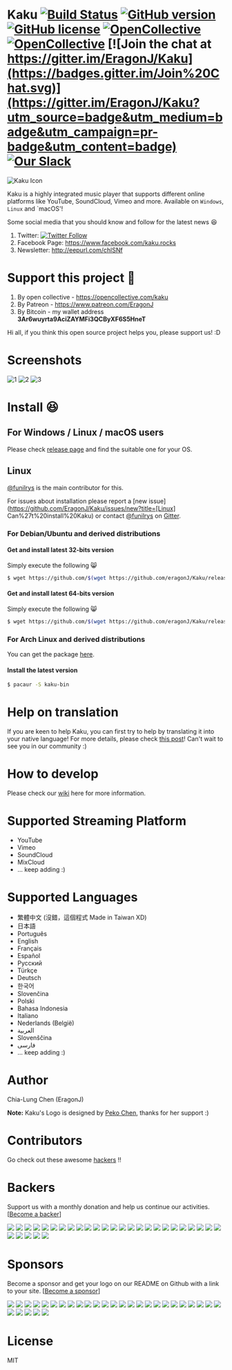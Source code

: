 # Kaku [![Build Status](https://travis-ci.org/EragonJ/Kaku.svg?branch=master)](https://travis-ci.org/EragonJ/Kaku) [![GitHub version](https://badge.fury.io/gh/EragonJ%2Fkaku.svg)](https://github.com/EragonJ/Kaku/releases) [![GitHub license](https://img.shields.io/badge/license-MIT-blue.svg)](https://github.com/EragonJ/Kaku/blob/master/LICENSE) [![OpenCollective](https://opencollective.com/kaku/backers/badge.svg)](#backers) [![OpenCollective](https://opencollective.com/kaku/sponsors/badge.svg)](#sponsors) [![Join the chat at https://gitter.im/EragonJ/Kaku](https://badges.gitter.im/Join%20Chat.svg)](https://gitter.im/EragonJ/Kaku?utm_source=badge&utm_medium=badge&utm_campaign=pr-badge&utm_content=badge) [![Our Slack](http://now-examples-slackin-rmailvxrtk.now.sh/badge.svg)](https://now-examples-slackin-rmailvxrtk.now.sh)

![Kaku Icon](http://i.imgur.com/c3KKQ9t.png)

Kaku is a highly integrated music player that supports different online platforms like YouTube, SoundCloud, Vimeo and more. Available on `Windows`, `Linux` and `macOS'!

Some social media that you should know and follow for the latest news :laughing:

1. Twitter: [![Twitter Follow](https://img.shields.io/twitter/follow/KakuPlayer.svg?style=social&label=Follow)](https://twitter.com/KakuPlayer)
2. Facebook Page: <https://www.facebook.com/kaku.rocks>
3. Newsletter: <http://eepurl.com/chlSNf>

# Support this project :money_with_wings:

1. By open collective - <https://opencollective.com/kaku>
2. By Patreon - <https://www.patreon.com/EragonJ>
3. By Bitcoin - my wallet address **3Ar6wuyrta9AciZAYMFi3QCByXF6S5HneT**

Hi all, if you think this open source project helps you, please support us! :D

# Screenshots

![1](http://i.imgur.com/HudKZou.png) ![2](http://i.imgur.com/mMm8ZH4.png) ![3](http://i.imgur.com/7oUKNDk.png)

# Install :laughing:

## For Windows / Linux / macOS users

Please check [release page](https://github.com/EragonJ/Kaku/releases) and find the suitable one for your OS.

## Linux

[@funilrys](https://github.com/funilrys) is the main contributor for this.

For issues about installation please report a [new issue](https://github.com/EragonJ/Kaku/issues/new?title=[Linux] Can%27t%20install%20Kaku) or contact [@funilrys](https://github.com/funilrys) on [Gitter](https://gitter.im/funilrys).

### For Debian/Ubuntu and derived distributions

#### Get and install latest 32-bits version

Simply execute the following :smile_cat:

```bash
$ wget https://github.com/$(wget https://github.com/eragonJ/Kaku/releases/latest -O - | egrep '/.*/.*/Kaku.*i386.deb' -o) && dpkg -i Kaku*.deb
```

#### Get and install latest 64-bits version

Simply execute the following :smile_cat:

```bash
$ wget https://github.com/$(wget https://github.com/eragonJ/Kaku/releases/latest -O - | egrep '/.*/.*/Kaku.*amd64.deb' -o) && dpkg -i Kaku*.deb
```

### For Arch Linux and derived distributions

You can get the package [here](https://aur.archlinux.org/packages/kaku-bin/).

#### Install the latest version

```bash
$ pacaur -S kaku-bin
```

# Help on translation

If you are keen to help Kaku, you can first try to help by translating it into your native language! For more details, please check [this post](https://github.com/EragonJ/Kaku/issues/377)! Can't wait to see you in our community :)

# How to develop

Please check our [wiki](https://github.com/EragonJ/Kaku/wiki) here for more information.

# Supported Streaming Platform

- YouTube
- Vimeo
- SoundCloud
- MixCloud
- ... keep adding :)

# Supported Languages

- 繁體中文 (沒錯，這個程式 Made in Taiwan XD)
- 日本語
- Português
- English
- Français
- Español
- Русский
- Türkçe
- Deutsch
- 한국어
- Slovenčina
- Polski
- Bahasa Indonesia
- Italiano
- Nederlands (België)
- ‏العربية‏
- Slovenščina
- ‏فارسی‏
- ... keep adding :)

# Author

Chia-Lung Chen (EragonJ)

**Note:** Kaku's Logo is designed by [Peko Chen](https://www.facebook.com/peko.chen), thanks for her support :)

# Contributors

Go check out these awesome [hackers](https://github.com/EragonJ/Kaku/graphs/contributors) !!

# Backers

Support us with a monthly donation and help us continue our activities. [[Become a backer](https://opencollective.com/kaku#backer)]

[![](https://opencollective.com/kaku/backer/0/avatar.svg)](https://opencollective.com/kaku/backer/0/website) [![](https://opencollective.com/kaku/backer/1/avatar.svg)](https://opencollective.com/kaku/backer/1/website) [![](https://opencollective.com/kaku/backer/2/avatar.svg)](https://opencollective.com/kaku/backer/2/website) [![](https://opencollective.com/kaku/backer/3/avatar.svg)](https://opencollective.com/kaku/backer/3/website) [![](https://opencollective.com/kaku/backer/4/avatar.svg)](https://opencollective.com/kaku/backer/4/website) [![](https://opencollective.com/kaku/backer/5/avatar.svg)](https://opencollective.com/kaku/backer/5/website) [![](https://opencollective.com/kaku/backer/6/avatar.svg)](https://opencollective.com/kaku/backer/6/website) [![](https://opencollective.com/kaku/backer/7/avatar.svg)](https://opencollective.com/kaku/backer/7/website) [![](https://opencollective.com/kaku/backer/8/avatar.svg)](https://opencollective.com/kaku/backer/8/website) [![](https://opencollective.com/kaku/backer/9/avatar.svg)](https://opencollective.com/kaku/backer/9/website) [![](https://opencollective.com/kaku/backer/10/avatar.svg)](https://opencollective.com/kaku/backer/10/website) [![](https://opencollective.com/kaku/backer/11/avatar.svg)](https://opencollective.com/kaku/backer/11/website) [![](https://opencollective.com/kaku/backer/12/avatar.svg)](https://opencollective.com/kaku/backer/12/website) [![](https://opencollective.com/kaku/backer/13/avatar.svg)](https://opencollective.com/kaku/backer/13/website) [![](https://opencollective.com/kaku/backer/14/avatar.svg)](https://opencollective.com/kaku/backer/14/website) [![](https://opencollective.com/kaku/backer/15/avatar.svg)](https://opencollective.com/kaku/backer/15/website) [![](https://opencollective.com/kaku/backer/16/avatar.svg)](https://opencollective.com/kaku/backer/16/website) [![](https://opencollective.com/kaku/backer/17/avatar.svg)](https://opencollective.com/kaku/backer/17/website) [![](https://opencollective.com/kaku/backer/18/avatar.svg)](https://opencollective.com/kaku/backer/18/website) [![](https://opencollective.com/kaku/backer/19/avatar.svg)](https://opencollective.com/kaku/backer/19/website) [![](https://opencollective.com/kaku/backer/20/avatar.svg)](https://opencollective.com/kaku/backer/20/website) [![](https://opencollective.com/kaku/backer/21/avatar.svg)](https://opencollective.com/kaku/backer/21/website) [![](https://opencollective.com/kaku/backer/22/avatar.svg)](https://opencollective.com/kaku/backer/22/website) [![](https://opencollective.com/kaku/backer/23/avatar.svg)](https://opencollective.com/kaku/backer/23/website) [![](https://opencollective.com/kaku/backer/24/avatar.svg)](https://opencollective.com/kaku/backer/24/website) [![](https://opencollective.com/kaku/backer/25/avatar.svg)](https://opencollective.com/kaku/backer/25/website) [![](https://opencollective.com/kaku/backer/26/avatar.svg)](https://opencollective.com/kaku/backer/26/website) [![](https://opencollective.com/kaku/backer/27/avatar.svg)](https://opencollective.com/kaku/backer/27/website) [![](https://opencollective.com/kaku/backer/28/avatar.svg)](https://opencollective.com/kaku/backer/28/website) [![](https://opencollective.com/kaku/backer/29/avatar.svg)](https://opencollective.com/kaku/backer/29/website)

# Sponsors

Become a sponsor and get your logo on our README on Github with a link to your site. [[Become a sponsor](https://opencollective.com/kaku#sponsor)]

[![](https://opencollective.com/kaku/sponsor/0/avatar.svg)](https://opencollective.com/kaku/sponsor/0/website) [![](https://opencollective.com/kaku/sponsor/1/avatar.svg)](https://opencollective.com/kaku/sponsor/1/website) [![](https://opencollective.com/kaku/sponsor/2/avatar.svg)](https://opencollective.com/kaku/sponsor/2/website) [![](https://opencollective.com/kaku/sponsor/3/avatar.svg)](https://opencollective.com/kaku/sponsor/3/website) [![](https://opencollective.com/kaku/sponsor/4/avatar.svg)](https://opencollective.com/kaku/sponsor/4/website) [![](https://opencollective.com/kaku/sponsor/5/avatar.svg)](https://opencollective.com/kaku/sponsor/5/website) [![](https://opencollective.com/kaku/sponsor/6/avatar.svg)](https://opencollective.com/kaku/sponsor/6/website) [![](https://opencollective.com/kaku/sponsor/7/avatar.svg)](https://opencollective.com/kaku/sponsor/7/website) [![](https://opencollective.com/kaku/sponsor/8/avatar.svg)](https://opencollective.com/kaku/sponsor/8/website) [![](https://opencollective.com/kaku/sponsor/9/avatar.svg)](https://opencollective.com/kaku/sponsor/9/website) [![](https://opencollective.com/kaku/sponsor/10/avatar.svg)](https://opencollective.com/kaku/sponsor/10/website) [![](https://opencollective.com/kaku/sponsor/11/avatar.svg)](https://opencollective.com/kaku/sponsor/11/website) [![](https://opencollective.com/kaku/sponsor/12/avatar.svg)](https://opencollective.com/kaku/sponsor/12/website) [![](https://opencollective.com/kaku/sponsor/13/avatar.svg)](https://opencollective.com/kaku/sponsor/13/website) [![](https://opencollective.com/kaku/sponsor/14/avatar.svg)](https://opencollective.com/kaku/sponsor/14/website) [![](https://opencollective.com/kaku/sponsor/15/avatar.svg)](https://opencollective.com/kaku/sponsor/15/website) [![](https://opencollective.com/kaku/sponsor/16/avatar.svg)](https://opencollective.com/kaku/sponsor/16/website) [![](https://opencollective.com/kaku/sponsor/17/avatar.svg)](https://opencollective.com/kaku/sponsor/17/website) [![](https://opencollective.com/kaku/sponsor/18/avatar.svg)](https://opencollective.com/kaku/sponsor/18/website) [![](https://opencollective.com/kaku/sponsor/19/avatar.svg)](https://opencollective.com/kaku/sponsor/19/website) [![](https://opencollective.com/kaku/sponsor/20/avatar.svg)](https://opencollective.com/kaku/sponsor/20/website) [![](https://opencollective.com/kaku/sponsor/21/avatar.svg)](https://opencollective.com/kaku/sponsor/21/website) [![](https://opencollective.com/kaku/sponsor/22/avatar.svg)](https://opencollective.com/kaku/sponsor/22/website) [![](https://opencollective.com/kaku/sponsor/23/avatar.svg)](https://opencollective.com/kaku/sponsor/23/website) [![](https://opencollective.com/kaku/sponsor/24/avatar.svg)](https://opencollective.com/kaku/sponsor/24/website) [![](https://opencollective.com/kaku/sponsor/25/avatar.svg)](https://opencollective.com/kaku/sponsor/25/website) [![](https://opencollective.com/kaku/sponsor/26/avatar.svg)](https://opencollective.com/kaku/sponsor/26/website) [![](https://opencollective.com/kaku/sponsor/27/avatar.svg)](https://opencollective.com/kaku/sponsor/27/website) [![](https://opencollective.com/kaku/sponsor/28/avatar.svg)](https://opencollective.com/kaku/sponsor/28/website) [![](https://opencollective.com/kaku/sponsor/29/avatar.svg)](https://opencollective.com/kaku/sponsor/29/website)

# License

MIT
